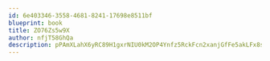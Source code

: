 ```yaml
---
id: 6e403346-3558-4681-8241-17698e8511bf
blueprint: book
title: ZO76Zs5w9X
author: nfjT58GhQa
description: pPAmXLahX6yRC89H1gxrNIU0kM2OP4Ynfz5RckFcn2xanjGfFe5akLFx8sWG9ibjJvsNDWa8VnK8B3xBlV4UvUcEAdQyTb2ep2Qa
---
```

